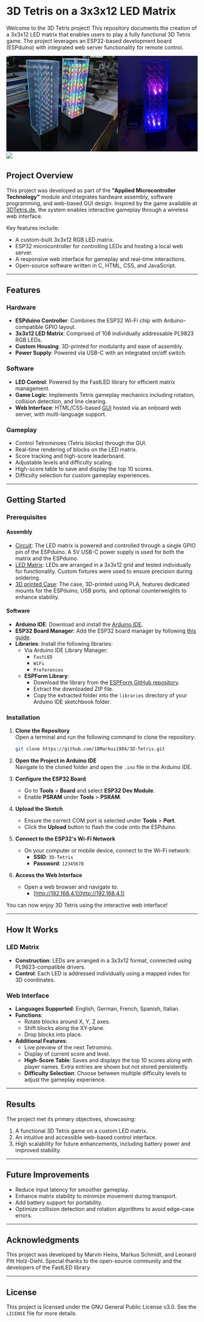 # 3D Tetris on a 3x3x12 LED Matrix

Welcome to the 3D Tetris project! This repository documents the creation of a 3x3x12 LED matrix that enables users to play a fully functional 3D Tetris game. The project leverages an ESP32-based development board (ESPduino) with integrated web server functionality for remote control.

<img src="./picture_videos/GitHub.png"/>

<img src="./picture_videos/GitHub.gif"/>


## Project Overview

This project was developed as part of the **"Applied Microcontroller Technology"** module and integrates hardware assembly, software programming, and web-based GUI design. Inspired by the game available at [3DTetris.de](https://3dtetris.de/), the system enables interactive gameplay through a wireless web interface.

Key features include:
- A custom-built 3x3x12 RGB LED matrix.
- ESP32 microcontroller for controlling LEDs and hosting a local web server.
- A responsive web interface for gameplay and real-time interactions.
- Open-source software written in C, HTML, CSS, and JavaScript.

---

## Features

### Hardware
- **ESPduino Controller**: Combines the ESP32 Wi-Fi chip with Arduino-compatible GPIO layout.
- **3x3x12 LED Matrix**: Comprised of 108 individually addressable PL9823 RGB LEDs.
- **Custom Housing**: 3D-printed for modularity and ease of assembly.
- **Power Supply**: Powered via USB-C with an integrated on/off switch.

### Software
- **LED Control**: Powered by the FastLED library for efficient matrix management.
- **Game Logic**: Implements Tetris gameplay mechanics including rotation, collision detection, and line clearing.
- **Web Interface**: HTML/CSS-based [GUI](./picture_videos/webserver_gui.png) hosted via an onboard web server, with multi-language support.

### Gameplay
- Control Tetrominoes (Tetris blocks) through the GUI.
- Real-time rendering of blocks on the LED matrix.
- Score tracking and high-score leaderboard.
- Adjustable levels and difficulty scaling.
- High-score table to save and display the top 10 scores.
- Difficulty selection for custom gameplay experiences.

---

## Getting Started  

### Prerequisites  

#### Assembly
- [Circuit](https://github.com/18Markus1984/3D-Tetris/wiki/Soldering-the-Circuit): The LED matrix is powered and controlled through a single GPIO pin of the ESPduino. A 5V USB-C power supply is used for both the matrix and the ESPduino.
- [LED Matrix](https://github.com/18Markus1984/3D-Tetris/wiki/Building-the-LED-Matrix): LEDs are arranged in a 3x3x12 grid and tested individually for functionality. Custom fixtures were used to ensure precision during soldering. 
- [3D printed Case](https://github.com/18Markus1984/3D-Tetris/wiki/Assembling-the-Case): The case, 3D-printed using PLA, features dedicated mounts for the ESPduino, USB ports, and optional counterweights to enhance stability.


#### Software  
- **Arduino IDE**: Download and install the [Arduino IDE](https://www.arduino.cc/en/software).  
- **ESP32 Board Manager**: Add the ESP32 board manager by following [this guide](https://docs.espressif.com/projects/arduino-esp32/en/latest/getting_started.html).  
- **Libraries**: Install the following libraries:  
  - Via Arduino IDE Library Manager:  
    - `FastLED`  
    - `WiFi`  
    - `Preferences`  
  - **ESPForm Library**:  
    - Download the library from the [ESPForm GitHub repository](https://github.com/mobizt/ESPForm).  
    - Extract the downloaded ZIP file.  
    - Copy the extracted folder into the `libraries` directory of your Arduino IDE sketchbook folder.  

### Installation  

1. **Clone the Repository**  
   Open a terminal and run the following command to clone the repository:  
   ```bash  
   git clone https://github.com/18Markus1984/3D-Tetris.git  
   ```  

2. **Open the Project in Arduino IDE**  
   Navigate to the cloned folder and open the `.ino` file in the Arduino IDE.  

3. **Configure the ESP32 Board**  
   - Go to **Tools** > **Board** and select **ESP32 Dev Module**.  
   - Enable **PSRAM** under **Tools** > **PSRAM**.  

4. **Upload the Sketch**  
   - Ensure the correct COM port is selected under **Tools** > **Port**.  
   - Click the **Upload** button to flash the code onto the ESPduino.  

5. **Connect to the ESP32's Wi-Fi Network**  
   - On your computer or mobile device, connect to the Wi-Fi network:  
     - **SSID**: `3D-Tetris`  
     - **Password**: `12345678`  

6. **Access the Web Interface**  
   - Open a web browser and navigate to:  
     - [http://192.168.4.1](http://192.168.4.1)  

You can now enjoy 3D Tetris using the interactive web interface!  

---


## How It Works

### LED Matrix
- **Construction**: LEDs are arranged in a 3x3x12 format, connected using PL9823-compatible drivers.
- **Control**: Each LED is addressed individually using a mapped index for 3D coordinates.

### Web Interface
- **Languages Supported**: English, German, French, Spanish, Italian.
- **Functions**:
  - Rotate blocks around X, Y, Z axes.
  - Shift blocks along the XY-plane.
  - Drop blocks into place.
- **Additional Features**:
  - Live preview of the next Tetromino.
  - Display of current score and level.
  - **High-Score Table**: Saves and displays the top 10 scores along with player names. Extra entries are shown but not stored persistently.
  - **Difficulty Selection**: Choose between multiple difficulty levels to adjust the gameplay experience.

---

## Results

The project met its primary objectives, showcasing:
1. A functional 3D Tetris game on a custom LED matrix.
2. An intuitive and accessible web-based control interface.
3. High scalability for future enhancements, including battery power and improved stability.

---

## Future Improvements
- Reduce input latency for smoother gameplay.
- Enhance matrix stability to minimize movement during transport.
- Add battery support for portability.
- Optimize collision detection and rotation algorithms to avoid edge-case errors.

---

## Acknowledgments

This project was developed by Marvin Heins, Markus Schmidt, and Leonard Pitt Holz-Diehl. Special thanks to the open-source community and the developers of the FastLED library.

---

## License

This project is licensed under the GNU General Public License v3.0. See the `LICENSE` file for more details.
